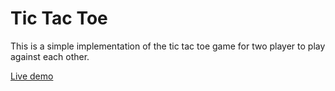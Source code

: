 # Tic Tac Toe

This is a simple implementation of the tic tac toe game for two player to play against each other.

[Live demo](https://jessna96.github.io/tic-tac-toe/)
